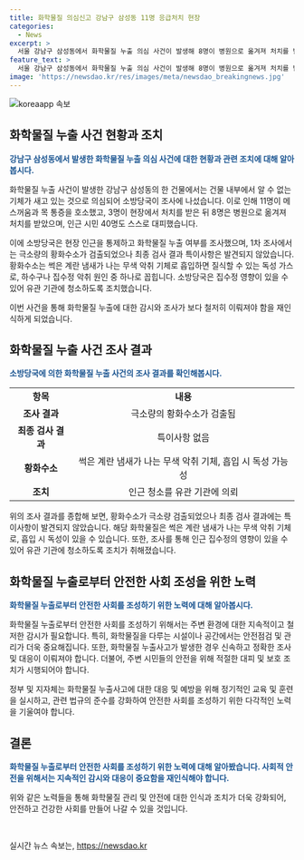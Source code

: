 ```yaml
---
title: 화학물질 의심신고 강남구 삼성동 11명 응급처치 현장
categories:
  - News
excerpt: >
  서울 강남구 삼성동에서 화학물질 누출 의심 사건이 발생해 8명이 병원으로 옮겨져 처치를 받았습니다. 11명이 메스꺼움과 목 통증을 호소하고 주변 시민 40명은 대피했습니다. 소방당국은 화학물질 누출 여부를 조사했으나 최종 검사 결과 특이사항은 발견되지 않았습니다. 하수구나 집수정에서 올라온 악취의 영향 가능성이 제기되고, 관련 기관에 청소 조치가 취해졌습니다. 사고로 인한 혼란이 불러일으킨 상황입니다.
feature_text: >
  서울 강남구 삼성동에서 화학물질 누출 의심 사건이 발생해 8명이 병원으로 옮겨져 처치를 받았습니다. 11명이 메스꺼움과 목 통증을 호소하고 주변 시민 40명은 대피했습니다. 소방당국은 화학물질 누출 여부를 조사했으나 최종 검사 결과 특이사항은 발견되지 않았습니다. 하수구나 집수정에서 올라온 악취의 영향 가능성이 제기되고, 관련 기관에 청소 조치가 취해졌습니다. 사고로 인한 혼란이 불러일으킨 상황입니다.
image: 'https://newsdao.kr/res/images/meta/newsdao_breakingnews.jpg'
---
```


<p><img src="https://newsdao.kr/res/images/meta/newsdao_breakingnews.jpg" alt="koreaapp 속보" /></p>

<h2 data-ke-size="size26">화학물질 누출 사건 현황과 조치</h2>

<p data-ke-size="size16"><b><span style="color: #1a5490;">강남구 삼성동에서 발생한 화학물질 누출 의심 사건에 대한 현황과 관련 조치에 대해 알아봅시다.</span></b></p>

<p>화학물질 누출 사건이 발생한 강남구 삼성동의 한 건물에서는 건물 내부에서 알 수 없는 기체가 새고 있는 것으로 의심되어 소방당국이 조사에 나섰습니다. 이로 인해 11명이 메스꺼움과 목 통증을 호소했고, 3명이 현장에서 처치를 받은 뒤 8명은 병원으로 옮겨져 처치를 받았으며, 인근 시민 40명도 스스로 대피했습니다.</p>

<p>이에 소방당국은 현장 인근을 통제하고 화학물질 누출 여부를 조사했으며, 1차 조사에서는 극소량의 황화수소가 검출되었으나 최종 검사 결과 특이사항은 발견되지 않았습니다. 황화수소는 썩은 계란 냄새가 나는 무색 악취 기체로 흡입하면 질식할 수 있는 독성 가스로, 하수구나 집수정 악취 원인 중 하나로 꼽힙니다. 소방당국은 집수정 영향이 있을 수 있어 유관 기관에 청소하도록 조치했습니다.</p>

<p>이번 사건을 통해 화학물질 누출에 대한 감시와 조사가 보다 철저히 이뤄져야 함을 재인식하게 되었습니다.</p>

<h2 data-ke-size="size26">화학물질 누출 사건 조사 결과</h2>

<p data-ke-size="size16"><b><span style="color: #1a5490;">소방당국에 의한 화학물질 누출 사건의 조사 결과를 확인해봅시다.</span></b></p>

<table>
<tbody>
<tr>
<td style="text-align: center; height: 17px;"><b>항목</b></td>
<td style="text-align: center; height: 17px;"><b>내용</b></td>
</tr>
<tr>
<td style="text-align: center; height: 17px;"><b>조사 결과</b></td>
<td style="text-align: center; height: 17px;">극소량의 황화수소가 검출됨</td>
</tr>
<tr>
<td style="text-align: center; height: 17px;"><b>최종 검사 결과</b></td>
<td style="text-align: center; height: 17px;">특이사항 없음</td>
</tr>
<tr>
<td style="text-align: center; height: 17px;"><b>황화수소</b></td>
<td style="text-align: center; height: 17px;">썩은 계란 냄새가 나는 무색 악취 기체, 흡입 시 독성 가능성</td>
</tr>
<tr>
<td style="text-align: center; height: 17px;"><b>조치</b></td>
<td style="text-align: center; height: 17px;">인근 청소를 유관 기관에 의뢰</td>
</tr>
</tbody>
</table>

<p>위의 조사 결과를 종합해 보면, 황화수소가 극소량 검출되었으나 최종 검사 결과에는 특이사항이 발견되지 않았습니다. 해당 화학물질은 썩은 계란 냄새가 나는 무색 악취 기체로, 흡입 시 독성이 있을 수 있습니다. 또한, 조사를 통해 인근 집수정의 영향이 있을 수 있어 유관 기관에 청소하도록 조치가 취해졌습니다.</p>

<h2 data-ke-size="size26">화학물질 누출로부터 안전한 사회 조성을 위한 노력</h2>

<p data-ke-size="size16"><b><span style="color: #1a5490;">화학물질 누출로부터 안전한 사회를 조성하기 위한 노력에 대해 알아봅시다.</span></b></p>

<p>화학물질 누출로부터 안전한 사회를 조성하기 위해서는 주변 환경에 대한 지속적이고 철저한 감시가 필요합니다. 특히, 화학물질을 다루는 시설이나 공간에서는 안전점검 및 관리가 더욱 중요해집니다. 또한, 화학물질 누출사고가 발생한 경우 신속하고 정확한 조사 및 대응이 이뤄져야 합니다. 더불어, 주변 시민들의 안전을 위해 적절한 대피 및 보호 조치가 시행되어야 합니다.</p>

<p>정부 및 지자체는 화학물질 누출사고에 대한 대응 및 예방을 위해 정기적인 교육 및 훈련을 실시하고, 관련 법규의 준수를 강화하여 안전한 사회를 조성하기 위한 다각적인 노력을 기울여야 합니다.</p>

<h2 data-ke-size="size26">결론</h2>

<p data-ke-size="size16"><b><span style="color: #1a5490;">화학물질 누출로부터 안전한 사회를 조성하기 위한 노력에 대해 알아봤습니다. 사회적 안전을 위해서는 지속적인 감시와 대응이 중요함을 재인식해야 합니다.</span></b></p>

<p>위와 같은 노력들을 통해 화학물질 관리 및 안전에 대한 인식과 조치가 더욱 강화되어, 안전하고 건강한 사회를 만들어 나갈 수 있을 것입니다.</p>

<p data-ke-size="size16">&nbsp;</p>
실시간 뉴스 속보는, <a href="https://newsdao.kr" rel="dofollow">https://newsdao.kr</a>


